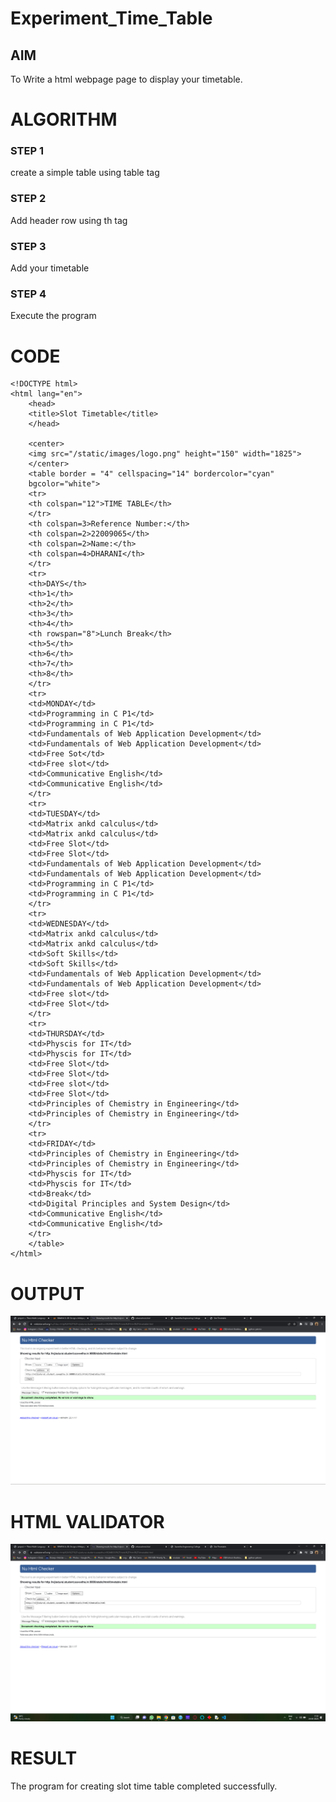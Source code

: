 # Experiment_Time_Table

## AIM
To Write a html webpage page to display your timetable.

# ALGORITHM

### STEP 1
create a simple table using table tag

### STEP 2
Add header row using th tag

### STEP 3
Add your timetable

### STEP 4
Execute the program

# CODE
```
<!DOCTYPE html>
<html lang="en">
    <head>
    <title>Slot Timetable</title>
    </head>

    <center>
    <img src="/static/images/logo.png" height="150" width="1825">
    </center>
    <table border = "4" cellspacing="14" bordercolor="cyan"
    bgcolor="white">
    <tr>
    <th colspan="12">TIME TABLE</th>
    </tr>
    <th colspan=3>Reference Number:</th>
    <th colspan=2>22009065</th>
    <th colspan=2>Name:</th>
    <th colspan=4>DHARANI</th>
    </tr>
    <tr>
    <th>DAYS</th>
    <th>1</th>
    <th>2</th>
    <th>3</th>
    <th>4</th>
    <th rowspan="8">Lunch Break</th>
    <th>5</th>
    <th>6</th>
    <th>7</th>
    <th>8</th>
    </tr>
    <tr>
    <td>MONDAY</td>
    <td>Programming in C P1</td>
    <td>Programming in C P1</td>
    <td>Fundamentals of Web Application Development</td>
    <td>Fundamentals of Web Application Development</td>
    <td>Free Sot</td>
    <td>Free slot</td>
    <td>Communicative English</td>
    <td>Communicative English</td>
    </tr>
    <tr>
    <td>TUESDAY</td>
    <td>Matrix ankd calculus</td>
    <td>Matrix ankd calculus</td>
    <td>Free Slot</td>
    <td>Free Slot</td>
    <td>Fundamentals of Web Application Development</td>
    <td>Fundamentals of Web Application Development</td>
    <td>Programming in C P1</td>
    <td>Programming in C P1</td>
    </tr>
    <tr>
    <td>WEDNESDAY</td>
    <td>Matrix ankd calculus</td>
    <td>Matrix ankd calculus</td>
    <td>Soft Skills</td>
    <td>Soft Skills</td>
    <td>Fundamentals of Web Application Development</td>
    <td>Fundamentals of Web Application Development</td>
    <td>Free slot</td>
    <td>Free Slot</td>
    </tr>
    <tr>
    <td>THURSDAY</td>
    <td>Physcis for IT</td>
    <td>Physcis for IT</td>
    <td>Free Slot</td>
    <td>Free Slot</td>
    <td>Free slot</td>
    <td>Free Slot</td>
    <td>Principles of Chemistry in Engineering</td>
    <td>Principles of Chemistry in Engineering</td>
    </tr>
    <tr>
    <td>FRIDAY</td>
    <td>Principles of Chemistry in Engineering</td>
    <td>Principles of Chemistry in Engineering</td>
    <td>Physcis for IT</td>
    <td>Physcis for IT</td>
    <td>Break</td>
    <td>Digital Principles and System Design</td>
    <td>Communicative English</td>
    <td>Communicative English</td>
    </tr>
    </table>
</html>
```
# OUTPUT
![Alt text](images/timetable.png)

# HTML VALIDATOR
![Alt text](images/validation.png)

# RESULT
The program for creating slot time table completed successfully.

